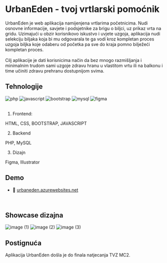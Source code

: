 # UrbanEden - tvoj vrtlarski pomoćnik

UrbanEden je web aplikacija namijenjena vrtlarima početnicima. Nudi osnovne informacije, savjete i podsjetnike za brigu o biljci, uz prikaz vrta na gridu. Uzimajući u obzir korisnikovo iskustvo i uvjete uzgoja, aplikacija nudi selekciju biljaka koja bi mu odgovarala te ga vodi kroz kompletan proces uzgoja biljka koje odaberu od početka pa sve do kraja pomno bilježeći kompletan proces. <br><br>
Cilj aplikacije je dati korisnicima način da bez mnogo razmišljanja i minimalnim trudom sami uzgoje zdravu hranu u vlastitom vrtu ili na balkonu i time učiniti zdravu prehranu dostupnijom svima. 

<!-- Problem -->

## Tehnologije

<div>
  <img alt="php" src="https://img.shields.io/badge/PHP-blue?style=for-the-badge&logo=php&color=%23AEB2D5" />
  <img alt="javascript" src="https://img.shields.io/badge/JAVASCRIPT-yellow?style=for-the-badge&logo=javascript&logoColor=black&color=%23f0db4f" />
  <img alt="bootstrap" src="https://img.shields.io/badge/BOOTSTRAP-blue?style=for-the-badge&logo=bootstrap&logoColor=white&color=%23563d7c" />
  <img alt="mysql" src="https://img.shields.io/badge/MYSQL-blue?style=for-the-badge&logo=mysql&logoColor=black" />
  <img alt="figma" src="https://img.shields.io/badge/FIGMA-white?style=for-the-badge&logo=figma&logoColor=black" />
</div>
<br>

1. Frontend:

HTML, CSS, BOOTSTRAP, JAVASCRIPT

2. Backend

PHP, MySQL

3. Dizajn

Figma, Illustrator

## Demo
- 🚀️ [urbaneden.azurewebsites.net](https://urbaneden.azurewebsites.net/)
<br>

## Showcase dizajna

![image (1)](https://github.com/Hortici/UrbanEden/assets/62816746/38502051-f683-41c0-8c6f-1998840c8956)
![image (2)](https://github.com/Hortici/UrbanEden/assets/62816746/81f0bd8b-f0dd-4f9f-a1dc-d87f073765ce)
![image (3)](https://github.com/Hortici/UrbanEden/assets/62816746/948030ab-ae3f-42ee-bae3-cef5d02b46aa)

## Postignuća

Aplikacija UrbanEden došla je do finala natjecanja TVZ MC2.

